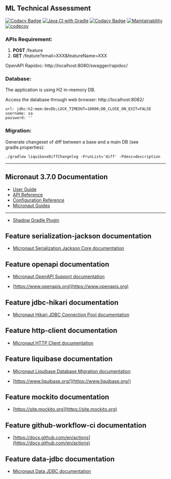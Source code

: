 ## ML Technical Assessment

[![Codacy Badge](https://api.codacy.com/project/badge/Grade/43ceeb6d4cff4d8ea830d8e03bb7da90)](https://app.codacy.com/gh/TimothyL96/ML-Technical?utm_source=github.com&utm_medium=referral&utm_content=TimothyL96/ML-Technical&utm_campaign=Badge_Grade_Settings)
[![Java CI with Gradle](https://github.com/TimothyL96/ML-Technical/actions/workflows/gradle.yml/badge.svg)](https://github.com/TimothyL96/ML-Technical/actions/workflows/gradle.yml)
[![Codacy Badge](https://api.codacy.com/project/badge/Grade/43ceeb6d4cff4d8ea830d8e03bb7da90)](https://app.codacy.com/gh/TimothyL96/ML-Technical?utm_source=github.com&utm_medium=referral&utm_content=TimothyL96/ML-Technical&utm_campaign=Badge_Grade_Settings)
[![Maintainability](https://api.codeclimate.com/v1/badges/99781e4c1dcc7d590ffe/maintainability)](https://codeclimate.com/github/TimothyL96/ML-Technical/maintainability)
[![codecov](https://codecov.io/gh/TimothyL96/ML-Technical/branch/master/graph/badge.svg?token=fOMdBiCwEg)](https://codecov.io/gh/TimothyL96/ML-Technical)

### APIs Requirement:

1. **POST** /feature
2. **GET** /feature?email=XXX&featureName=XXX

OpenAPI Rapidoc: http://localhost:8080/swagger/rapidoc/

### Database:

The application is using H2 in-memory DB.

Access the database through web browser: http://localhost:8082/

```
url: jdbc:h2:mem:devDb;LOCK_TIMEOUT=10000;DB_CLOSE_ON_EXIT=FALSE
username: sa
password: ''
```

### Migration:

Generate changeset of diff between a base and a main DB (see gradle.properties):

`./gradlew liquibaseDiffChangelog -PrunList='diff' -Pdesc=description`


---

## Micronaut 3.7.0 Documentation

- [User Guide](https://docs.micronaut.io/3.7.0/guide/index.html)
- [API Reference](https://docs.micronaut.io/3.7.0/api/index.html)
- [Configuration Reference](https://docs.micronaut.io/3.7.0/guide/configurationreference.html)
- [Micronaut Guides](https://guides.micronaut.io/index.html)

---

- [Shadow Gradle Plugin](https://plugins.gradle.org/plugin/com.github.johnrengelman.shadow)

## Feature serialization-jackson documentation

- [Micronaut Serialization Jackson Core documentation](https://micronaut-projects.github.io/micronaut-serialization/latest/guide/)

## Feature openapi documentation

- [Micronaut OpenAPI Support documentation](https://micronaut-projects.github.io/micronaut-openapi/latest/guide/index.html)

- [https://www.openapis.org](https://www.openapis.org)

## Feature jdbc-hikari documentation

- [Micronaut Hikari JDBC Connection Pool documentation](https://micronaut-projects.github.io/micronaut-sql/latest/guide/index.html#jdbc)

## Feature http-client documentation

- [Micronaut HTTP Client documentation](https://docs.micronaut.io/latest/guide/index.html#httpClient)

## Feature liquibase documentation

- [Micronaut Liquibase Database Migration documentation](https://micronaut-projects.github.io/micronaut-liquibase/latest/guide/index.html)

- [https://www.liquibase.org/](https://www.liquibase.org/)

## Feature mockito documentation

- [https://site.mockito.org](https://site.mockito.org)

## Feature github-workflow-ci documentation

- [https://docs.github.com/en/actions](https://docs.github.com/en/actions)

## Feature data-jdbc documentation

- [Micronaut Data JDBC documentation](https://micronaut-projects.github.io/micronaut-data/latest/guide/index.html#jdbc)


